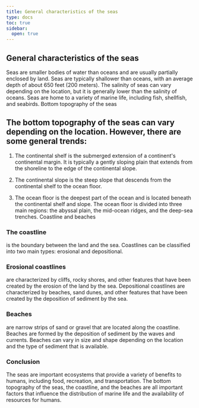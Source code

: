 ```yaml
---
title: General characteristics of the seas
type: docs
toc: true
sidebar:
  open: true
---
```

## General characteristics of the seas

Seas are smaller bodies of water than oceans and are usually partially enclosed by land.
Seas are typically shallower than oceans, with an average depth of about 650 feet (200 meters).
The salinity of seas can vary depending on the location, but it is generally lower than the salinity of oceans.
Seas are home to a variety of marine life, including fish, shellfish, and seabirds.
Bottom topography of the seas

## The bottom topography of the seas can vary depending on the location. However, there are some general trends:


1. The continental shelf is the submerged extension of a continent's continental margin. It is typically a gently sloping plain that extends from the shoreline to the edge of the continental slope.

2. The continental slope is the steep slope that descends from the continental shelf to the ocean floor.

3. The ocean floor is the deepest part of the ocean and is located beneath the continental shelf and slope. The ocean floor is divided into three main regions: the abyssal plain, the mid-ocean ridges, and the deep-sea trenches.
Coastline and beaches

### The coastline 

is the boundary between the land and the sea. Coastlines can be classified into two main types: erosional and depositional.

### Erosional coastlines 

are characterized by cliffs, rocky shores, and other features that have been created by the erosion of the land by the sea. Depositional coastlines are characterized by beaches, sand dunes, and other features that have been created by the deposition of sediment by the sea.

### Beaches 

are narrow strips of sand or gravel that are located along the coastline. Beaches are formed by the deposition of sediment by the waves and currents. Beaches can vary in size and shape depending on the location and the type of sediment that is available.

### Conclusion

The seas are important ecosystems that provide a variety of benefits to humans, including food, recreation, and transportation. The bottom topography of the seas, the coastline, and the beaches are all important factors that influence the distribution of marine life and the availability of resources for humans.
